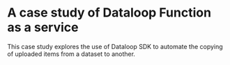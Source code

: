 # A case study of Dataloop Function as a service

This case study explores the use of Dataloop SDK to automate the copying of uploaded items from a dataset to another.
